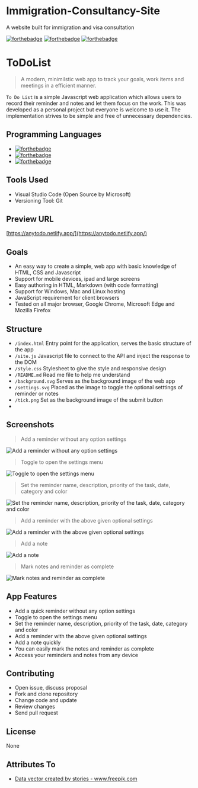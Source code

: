 # Immigration-Consultancy-Site
A website built for immigration and visa consultation

[![forthebadge](https://forthebadge.com/images/badges/contains-17-coffee-cups.svg)](https://forthebadge.com)
[![forthebadge](https://forthebadge.com/images/badges/built-with-love.svg)](https://forthebadge.com)
[![forthebadge](https://forthebadge.com/images/badges/check-it-out.svg)](https://forthebadge.com)

# ToDoList
> A modern, minimilstic web app to track your goals, work items and meetings in a efficient manner.

`To Do List` is a simple Javascript web application which allows users to record their reminder and notes and let them focus on the work. This was developed as a personal project but everyone is welcome to use it. The implementation strives to be simple and free of unnecessary dependencies.

## Programming Languages

- [![forthebadge](https://forthebadge.com/images/badges/uses-html.svg)](https://forthebadge.com)
- [![forthebadge](https://forthebadge.com/images/badges/uses-css.svg)](https://forthebadge.com)
- [![forthebadge](https://forthebadge.com/images/badges/uses-js.svg)](https://forthebadge.com)

## Tools Used

- Visual Studio Code (Open Source by Microsoft)
- Versioning Tool: Git

## Preview URL

[https://anytodo.netlify.app/](https://anytodo.netlify.app/)

## Goals

- An easy way to create a simple, web app with basic knowledge of HTML, CSS and Javascript
- Support for mobile devices, ipad and large screens
- Easy authoring in HTML, Markdown (with code formatting)
- Support for Windows, Mac and Linux hosting
- JavaScript requirement for client browsers
- Tested on all major browser, Google Chrome, Microsoft Edge and Mozilla Firefox

## Structure

- `/index.html` Entry point for the application, serves the basic structure of the app
- `/site.js` Javascript file to connect to the API and inject the response to the DOM
- `/style.css` Stylesheet to give the style and responsive design
- `/README.md` Read me file to help me understand
- `/background.svg` Serves as the background image of the web app
- `/settings.svg` Placed as the image to toggle the optional setttings of reminder or notes
- `/tick.png` Set as the background image of the submit button
- 

## Screenshots

> Add a reminder without any option settings

![Add a reminder without any option settings](https://github.com/anshyadav/ToDoList/blob/main/Preview/Add%20a%20task%20without%20any%20optional%20settings.png)

> Toggle to open the settings menu

![Toggle to open the settings menu](https://github.com/anshyadav/ToDoList/blob/main/Preview/Toggle%20to%20open%20the%20additional%20settings.png)

> Set the reminder name, description, priority of the task, date, category and color

![Set the reminder name, description, priority of the task, date, category and color](https://github.com/anshyadav/ToDoList/blob/main/Preview/Set%20the%20Task%20name%2C%20description%2C%20priority%20of%20the%20task%2C%20date%2C%20category%20and%20label%20color.png)

> Add a reminder with the above given optional settings

![Add a reminder with the above given optional settings](https://github.com/anshyadav/ToDoList/blob/main/Preview/Add%20a%20task%20with%20optional%20settings.png)

> Add a note

![Add a note](https://github.com/anshyadav/ToDoList/blob/main/Preview/Add%20a%20note.png)

> Mark notes and reminder as complete

![Mark notes and reminder as complete](https://github.com/anshyadav/ToDoList/blob/main/Preview/Mark%20the%20notes%20and%20task%20complete%20.png)


## App Features

- Add a quick reminder without any option settings
- Toggle to open the settings menu
- Set the reminder name, description, priority of the task, date, category and color
- Add a reminder with the above given optional settings
- Add a note quickly
- You can easily mark the notes and reminder as complete
- Access your reminders and notes from any device

## Contributing

- Open issue, discuss proposal
- Fork and clone repository
- Change code and update
- Review changes
- Send pull request

## License

None


## Attributes To
- <a href='https://www.freepik.com/vectors/data'>Data vector created by stories - www.freepik.com</a>


